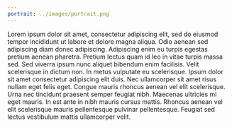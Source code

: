 ```yaml
---
portrait: ../images/portrait.png
---
```

Lorem ipsum dolor sit amet, consectetur adipiscing elit, sed do eiusmod tempor
incididunt ut labore et dolore magna aliqua. Odio aenean sed adipiscing diam donec
adipiscing. Adipiscing enim eu turpis egestas pretium aenean pharetra. Pretium
lectus quam id leo in vitae turpis massa sed. Sed viverra ipsum nunc aliquet
bibendum enim facilisis. Velit scelerisque in dictum non. In metus vulputate eu
scelerisque. Ipsum dolor sit amet consectetur adipiscing elit duis. Nec ullamcorper
sit amet risus nullam eget felis eget. Congue mauris rhoncus aenean vel elit
scelerisque. Urna nec tincidunt praesent semper feugiat nibh. Maecenas ultricies mi
eget mauris. In est ante in nibh mauris cursus mattis. Rhoncus aenean vel elit
scelerisque mauris pellentesque pulvinar pellentesque. Feugiat sed lectus vestibulum
mattis ullamcorper velit.